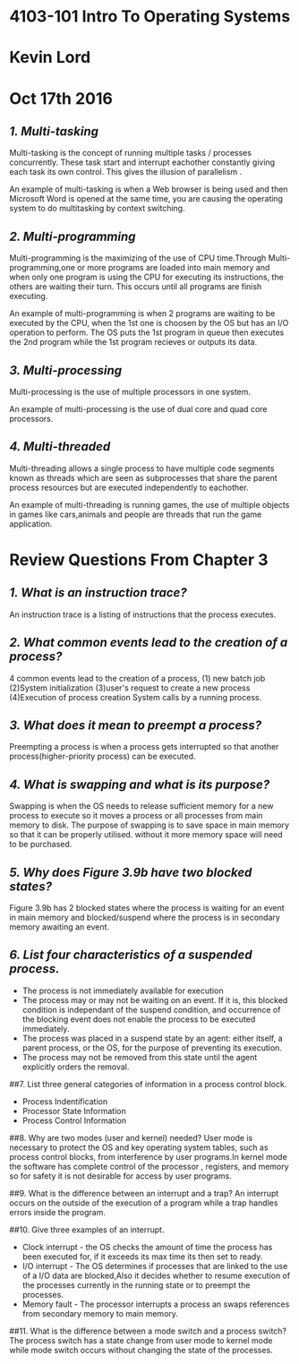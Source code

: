 # **4103-101 Intro To Operating Systems**
# **Kevin Lord**
# **Oct 17th 2016**
  
 
  
## *1. Multi-tasking*
  
 Multi-tasking is the concept of running multiple tasks / processes concurrently. These task  start and interrupt eachother constantly giving each task its own control.
 This gives the illusion of parallelism .
 
 An example of multi-tasking is when a Web browser is being used and then Microsoft Word is opened at the same time, you are causing the operating system to do multitasking by context switching.
 
## *2. Multi-programming*
  
 Multi-programming is the maximizing of the use of CPU time.Through Multi-programming,one or more programs are loaded into main memory and when only one program is using the CPU for executing its instructions, the others are waiting their turn.
 This occurs until all programs are finish executing.
 
 An example of multi-programming is when 2 programs are waiting to be executed by the CPU, when the 1st one is choosen by the OS but has an I/O operation to perform.
 The OS puts the 1st program in queue then executes the 2nd program while the 1st program recieves or outputs its data.
 
## *3. Multi-processing*
  
 Multi-processing  is the use of multiple processors in one system.
 
 An example of multi-processing is the use of dual core and quad core processors.
 
## *4. Multi-threaded*
  
 Multi-threading allows a single process to have multiple code segments known as threads which are seen as subprocesses that share the parent process resources but are executed independently to eachother.
 
 An example of multi-threading is running games, the use of multiple objects in games like cars,animals and people are threads that run the game application.
 
 # Review Questions From Chapter 3
 
## *1. What is an instruction trace?*
  
 An instruction trace is a listing of instructions that the process executes.
 
## *2. What common events lead to the creation of a process?*
  
 4 common events lead to the creation of a process, (1) new batch job (2)System initialization (3)user's request to create a new process (4)Execution of process creation System calls by a running process.

## *3. What does it mean to preempt a process?*
  
  Preempting a process is when a process gets interrupted so that another process(higher-priority process) can be executed.
 
## *4. What is swapping and what is its purpose?*
  
 Swapping is when the OS needs to release sufficient memory for a new process to execute so it moves a process or all  processes from main memory to disk.
 The purpose of swapping is to save space in main memory so that it can be properly utilised. without it more memory space will need to be purchased.
 
## *5. Why does Figure 3.9b have two blocked states?*
  
 Figure 3.9b has 2 blocked states where the process is waiting for an event in main memory and blocked/suspend where the process is in secondary memory awaiting an event.
 
## *6. List four characteristics of a suspended process.*
 + The process is not immediately available for execution
 + The process may or may not be waiting on an event. If it is, this blocked condition is independant of the suspend condition, and occurrence of the blocking event does not enable the process to be executed immediately.
 + The process was placed in a suspend state by an agent: either itself, a parent process, or the OS, for the purpose of preventing its execution.
 + The process may not be removed from this state until the agent explicitly orders the removal.
 
  ##7. List three general categories of information in a process control block.
 + Process Indentification
 + Processor State Information
 + Process Control Information
 
  ##8. Why are two modes (user and kernel) needed?
 User mode is necessary to protect the OS and key operating system tables, such as process control blocks, from interference
 by user programs.In kernel mode the software has complete control of the
 processor , registers, and memory so for safety it is not desirable for access by user programs.
 
  ##9. What is the difference between an interrupt and a trap?
 An interrupt occurs on the outside of the execution of a program while a trap handles errors inside the program.
 
  ##10. Give three examples of an interrupt.
 + Clock interrupt - the OS checks the amount of time the process has been executed for, if it exceeds its max time its then set to ready.
 + I/O interrupt - The OS determines if processes that are linked to the use of a I/O data are blocked,Also it decides whether to resume execution of the processes currently in
   the running state or to preempt the processes. 
 + Memory fault - The processor interrupts a process an swaps references from secondary memory
   to main memory. 
 
  ##11. What is the difference between a mode switch and a process switch?
 The process switch has a state change from user mode to kernel mode while mode switch occurs without changing the state of the processes.
